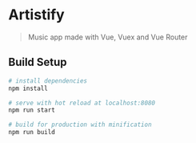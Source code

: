 # Artistify

> Music app made with Vue, Vuex and Vue Router

## Build Setup

``` bash
# install dependencies
npm install

# serve with hot reload at localhost:8080
npm run start

# build for production with minification
npm run build
```

